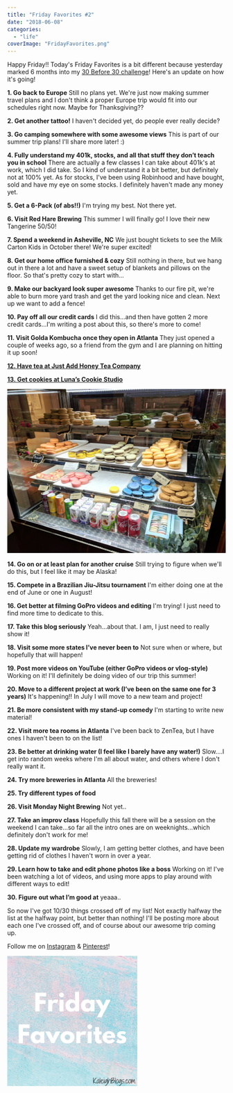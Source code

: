 ```yaml
---
title: "Friday Favorites #2"
date: "2018-06-08"
categories: 
  - "life"
coverImage: "FridayFavorites.png"
---
```


Happy Friday!! Today's Friday Favorites is a bit different because yesterday marked 6 months into my [30 Before 30 challenge](https://kaleighscruggs.com/30-before-30)! Here's an update on how it's going!

**1\. Go back to Europe** Still no plans yet. We're just now making summer travel plans and I don't think a proper Europe trip would fit into our schedules right now. Maybe for Thanksgiving??

**2\. Get another tattoo!** I haven't decided yet, do people ever really decide?

**3\. Go camping somewhere with some awesome views** This is part of our summer trip plans! I'll share more later! :)

**4\. Fully understand my 401k, stocks, and all that stuff they don’t teach you in school** There are actually a few classes I can take about 401k's at work, which I did take. So I kind of understand it a bit better, but definitely not at 100% yet. As for stocks, I've been using Robinhood and have bought, sold and have my eye on some stocks. I definitely haven't made any money yet.

**5\. Get a 6-Pack (of abs!!)** I'm trying my best. Not there yet.

**6\. Visit Red Hare Brewing** This summer I will finally go! I love their new Tangerine 50/50!

**7\. Spend a weekend in Asheville, NC** We just bought tickets to see the Milk Carton Kids in October there! We're super excited!

**8\. Get our home office furnished & cozy** Still nothing in there, but we hang out in there a lot and have a sweet setup of blankets and pillows on the floor. So that's pretty cozy to start with...

**9\. Make our backyard look super awesome** Thanks to our fire pit, we're able to burn more yard trash and get the yard looking nice and clean. Next up we want to add a fence!

**10\. Pay off all our credit cards** I did this...and then have gotten 2 more credit cards...I'm writing a post about this, so there's more to come!

**11\. Visit Golda Kombucha once they open in Atlanta** They just opened a couple of weeks ago, so a friend from the gym and I are planning on hitting it up soon!

[**12\. Have tea at Just Add Honey Tea Company**](https://kaleighscruggs.com/blog/just-add-honey-tea-company) 

[**13. Get cookies at Luna’s Cookie Studio**](https://kaleighscruggs.com/blog/lunas-cookie-studio)

![lunas cookie studio](images/IMG_20180327_122327.jpg)

**14\. Go on or at least plan for another cruise** Still trying to figure when we'll do this, but I feel like it may be Alaska!

**15\. Compete in a Brazilian Jiu-Jitsu tournament** I'm either doing one at the end of June or one in August!

**16\. Get better at filming GoPro videos and editing** I'm trying! I just need to find more time to dedicate to this.

**17\. Take this blog seriously** Yeah...about that. I am, I just need to really show it!

**18\. Visit some more states I’ve never been to** Not sure when or where, but hopefully that will happen!

**19\. Post more videos on YouTube (either GoPro videos or vlog-style)** Working on it! I'll definitely be doing video of our trip this summer!

**20\. Move to a different project at work (I’ve been on the same one for 3 years)** It's happening!! In July I will move to a new team and project!

**21\. Be more consistent with my stand-up comedy** I'm starting to write new material!

**22\. Visit more tea rooms in Atlanta** I've been back to ZenTea, but I have ones I haven't been to on the list!

**23\. Be better at drinking water (I feel like I barely have any water!)** Slow....I get into random weeks where I'm all about water, and others where I don't really want it.

**24\. Try more breweries in Atlanta** All the breweries!

**25\. Try different types of food**

**26\. Visit Monday Night Brewing** Not yet..

**27\. Take an improv class** Hopefully this fall there will be a session on the weekend I can take...so far all the intro ones are on weeknights...which definitely don't work for me!

**28\. Update my wardrobe** Slowly, I am getting better clothes, and have been getting rid of clothes I haven't worn in over a year.

**29\. Learn how to take and edit phone photos like a boss** Working on it! I've been watching a lot of videos, and using more apps to play around with different ways to edit!

**30\. Figure out what I’m good at** yeaaa..

So now I've got 10/30 things crossed off of my list! Not exactly halfway the list at the halfway point, but better than nothing! I'll be posting more about each one I've crossed off, and of course about our awesome trip coming up.

Follow me on [Instagram](https://www.instagram.com/klgh.js/) & [Pinterest](https://www.pinterest.com/kaleighscruggs/)!

![friday favorites](images/FridayFavorites-300x300.png)
